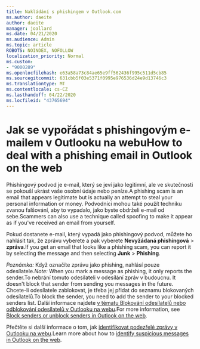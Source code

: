 ```yaml
---
title: Nakládání s phishingem v Outlook.com
ms.author: daeite
author: daeite
manager: joallard
ms.date: 04/21/2020
ms.audience: Admin
ms.topic: article
ROBOTS: NOINDEX, NOFOLLOW
localization_priority: Normal
ms.custom:
- "9000289"
ms.openlocfilehash: e63a58a73c84ae65e9ff562436f995c511d5cb85
ms.sourcegitcommit: 631cbb5f03e5371f0995e976536d24e9d13746c3
ms.translationtype: MT
ms.contentlocale: cs-CZ
ms.lasthandoff: 04/22/2020
ms.locfileid: "43765694"
---
```

# <a name="how-to-deal-with-a-phishing-email-in-outlook-on-the-web"></a><span data-ttu-id="75e99-102">Jak se vypořádat s phishingovým e-mailem v Outlooku na webu</span><span class="sxs-lookup"><span data-stu-id="75e99-102">How to deal with a phishing email in Outlook on the web</span></span>

<span data-ttu-id="75e99-103">Phishingový podvod je e-mail, který se jeví jako legitimní, ale ve skutečnosti se pokouší ukrást vaše osobní údaje nebo peníze.</span><span class="sxs-lookup"><span data-stu-id="75e99-103">A phishing scam is an email that appears legitimate but is actually an attempt to steal your personal information or money.</span></span> <span data-ttu-id="75e99-104">Podvodníci mohou také použít techniku zvanou falšování, aby to vypadalo, jako byste obdrželi e-mail od sebe.</span><span class="sxs-lookup"><span data-stu-id="75e99-104">Scammers can also use a technique called spoofing to make it appear as if you've received an email from yourself.</span></span>

<span data-ttu-id="75e99-105">Pokud dostanete e-mail, který vypadá jako phishingový podvod, můžete ho nahlásit tak, že zprávu vyberete a pak vyberete **Nevyžádaná phishingová** > **zpráva**.</span><span class="sxs-lookup"><span data-stu-id="75e99-105">If you get an email that looks like a phishing scam, you can report it by selecting the message and then selecting **Junk** > **Phishing**.</span></span>

<span data-ttu-id="75e99-106">*Poznámka:* Když označíte zprávu jako phishing, nahlásí pouze odesílatele.</span><span class="sxs-lookup"><span data-stu-id="75e99-106">*Note:* When you mark a message as phishing, it only reports the sender.</span></span><span data-ttu-id="75e99-107">To nebrání tomuto odesílateli v odesílání zpráv v budoucnu.</span><span class="sxs-lookup"><span data-stu-id="75e99-107"> It doesn't block that sender from sending you messages in the future.</span></span> <span data-ttu-id="75e99-108">Chcete-li odesílatele zablokovat, je třeba jej přidat do seznamu blokovaných odesílatelů.</span><span class="sxs-lookup"><span data-stu-id="75e99-108">To block the sender, you need to add the sender to your blocked senders list.</span></span> <span data-ttu-id="75e99-109">Další informace najdete [v tématu Blokování odesílatelů nebo odblokování odesílatelů v Outlooku na webu](https://support.office.com/article/9bf812d4-6995-4d19-901a-76d6e26939b0).</span><span class="sxs-lookup"><span data-stu-id="75e99-109">For more information, see [Block senders or unblock senders in Outlook on the web](https://support.office.com/article/9bf812d4-6995-4d19-901a-76d6e26939b0).</span></span>

<span data-ttu-id="75e99-110">Přečtěte si další informace o tom, jak [identifikovat podezřelé zprávy v Outlooku na webu](https://support.office.com/article/3d44102b-6ce3-4f7c-a359-b623bec82206).</span><span class="sxs-lookup"><span data-stu-id="75e99-110">Learn more about how to [identify suspicious messages in Outlook on the web](https://support.office.com/article/3d44102b-6ce3-4f7c-a359-b623bec82206).</span></span>